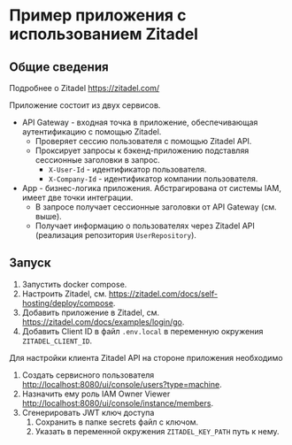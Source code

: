 # Пример приложения с использованием Zitadel

## Общие сведения

Подробнее о Zitadel <https://zitadel.com/>

Приложение состоит из двух сервисов.

* API Gateway - входная точка в приложение, обеспечивающая аутентификацию с помощью Zitadel.
  * Проверяет сессию пользователя с помощью Zitadel API.
  * Проксирует запросы к бэкенд-приложению подставляя сессионные заголовки в запрос.
    * `X-User-Id` - идентификатор пользователя.
    * `X-Company-Id` - идентификатор компании пользователя.
* App - бизнес-логика приложения. Абстрагирована от системы IAM, имеет две точки интеграции.
  * В запросе получает сессионные заголовки от API Gateway (см. выше).
  * Получает информацию о пользователях через Zitadel API (реализация репозитория `UserRepository`).

## Запуск

1. Запустить docker compose.
2. Настроить Zitadel, см. <https://zitadel.com/docs/self-hosting/deploy/compose>.
3. Добавить приложение в Zitadel, см. <https://zitadel.com/docs/examples/login/go>.
4. Добавить Client ID в файл `.env.local` в переменную окружения `ZITADEL_CLIENT_ID`.

Для настройки клиента Zitadel API на стороне приложения необходимо

1. Создать сервисного пользователя <http://localhost:8080/ui/console/users?type=machine>.
2. Назначить ему роль IAM Owner Viewer <http://localhost:8080/ui/console/instance/members>.
3. Сгенерировать JWT ключ доступа
   1. Сохранить в папке secrets файл с ключом. 
   2. Указать в переменной окружения `ZITADEL_KEY_PATH` путь к нему.

